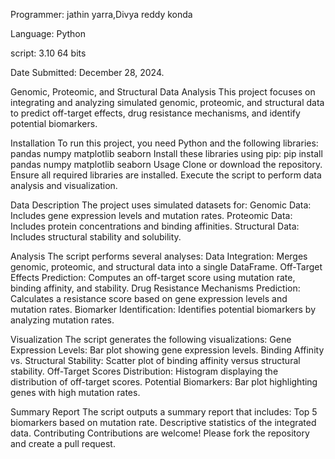 Programmer: jathin yarra,Divya reddy konda

Language: Python

script: 3.10 64 bits

Date Submitted: December 28, 2024.

Genomic, Proteomic, and Structural Data Analysis
This project focuses on integrating and analyzing simulated genomic, proteomic, and structural data to predict off-target effects, drug resistance mechanisms, and 
identify potential biomarkers.


Installation
To run this project, you need Python and the following libraries:
pandas
numpy
matplotlib
seaborn
Install these libraries using pip:
pip install pandas numpy matplotlib seaborn
Usage
Clone or download the repository.
Ensure all required libraries are installed.
Execute the script to perform data analysis and visualization.

Data Description
The project uses simulated datasets for:
Genomic Data: Includes gene expression levels and mutation rates.
Proteomic Data: Includes protein concentrations and binding affinities.
Structural Data: Includes structural stability and solubility.


Analysis
The script performs several analyses:
Data Integration: Merges genomic, proteomic, and structural data into a single DataFrame.
Off-Target Effects Prediction: Computes an off-target score using mutation rate, binding affinity, and stability.
Drug Resistance Mechanisms Prediction: Calculates a resistance score based on gene expression levels and mutation rates.
Biomarker Identification: Identifies potential biomarkers by analyzing mutation rates.


Visualization
The script generates the following visualizations:
Gene Expression Levels: Bar plot showing gene expression levels.
Binding Affinity vs. Structural Stability: Scatter plot of binding affinity versus structural stability.
Off-Target Scores Distribution: Histogram displaying the distribution of off-target scores.
Potential Biomarkers: Bar plot highlighting genes with high mutation rates.


Summary Report
The script outputs a summary report that includes:
Top 5 biomarkers based on mutation rate.
Descriptive statistics of the integrated data.
Contributing
Contributions are welcome! Please fork the repository and create a pull request.
